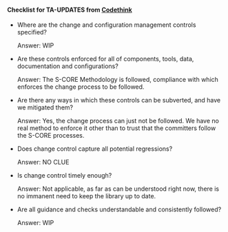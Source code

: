 #### Checklist for TA-UPDATES from [Codethink](https://codethinklabs.gitlab.io/trustable/trustable/print_page.html)

* Where are the change and configuration management controls specified?

    Answer:  WIP

* Are these controls enforced for all of components, tools, data, documentation and configurations?

    Answer:  The S-CORE Methodology is followed, compliance with which enforces the change process to be followed.

* Are there any ways in which these controls can be subverted, and have we mitigated them?

    Answer:  Yes, the change process can just not be followed. We have no real method to enforce it other than to trust that the committers follow the S-CORE processes.

* Does change control capture all potential regressions? 

    Answer:  NO CLUE

* Is change control timely enough? 

    Answer:  Not applicable, as far as can be understood right now, there is no immanent need to keep the library up to date. 

* Are all guidance and checks understandable and consistently followed? 

    Answer:  WIP